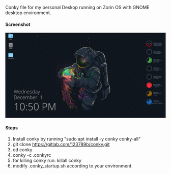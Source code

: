 Conky file for my personal Deskop running on Zorin OS with GNOME desktop environment.

#### Screenshot

![Example](Screenshot.png)


#### Steps
1. Install conky by running
    "sudo apt install -y conky conky-all"
2. git clone https://gitlab.com/123789b/conky.git
3. cd conky
4. conky -c .conkyrc
5. for killing conky run: killall conky
6. modify .conky_startup.sh according to your environment.


